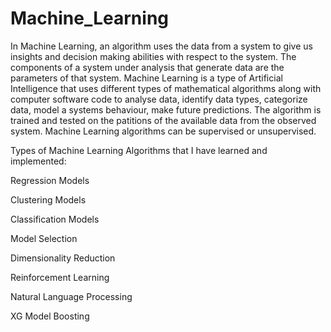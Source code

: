 # Machine_Learning

In Machine Learning, an algorithm uses the data from a system to give us insights and decision making abilities with 
respect to the system. The components of a system under analysis that generate data are the parameters of that system.
Machine Learning is a type of Artificial Intelligence that uses different types of mathematical algorithms 
along with computer software code to analyse data, identify data types, categorize data, model a systems behaviour, make 
future predictions. The algorithm is trained and tested on the patitions of the available data from the observed system.
Machine Learning algorithms can be supervised or unsupervised.

Types of Machine Learning Algorithms that I have learned and implemented:

Regression Models

Clustering Models

Classification Models

Model Selection 

Dimensionality Reduction

Reinforcement Learning

Natural Language Processing

XG Model Boosting
